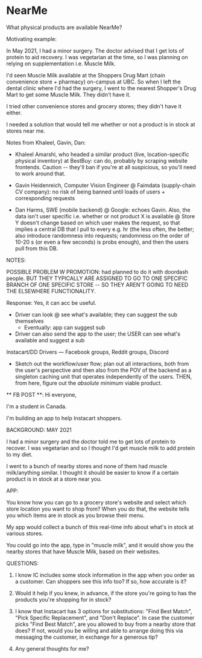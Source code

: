 # NearMe
What physical products are available NearMe?



Motivating example:

In May 2021, I had a minor surgery. The doctor advised that I get lots of protein to aid recovery. I was vegetarian at the time, so I was planning on relying on supplementation i.e. Muscle Milk. 

I'd seen Muscle Milk available at the Shoppers Drug Mart (chain convenience store + pharmacy) on-campus at UBC. So when I left the dental clinic where I'd had the surgery, I went to the nearest Shopper's Drug Mart to get some Muscle Milk. They didn't have it.

I tried other convenience stores and grocery stores; they didn't have it either. 

I needed a solution that would tell me whether or not a product is in stock at stores near me. 

Notes from Khaleel, Gavin, Dan:
- Khaleel Amarshi, who headed a similar product (live, location-specific physical inventory) at BestBuy: can do, probably by scraping website frontends. Caution -- they'll ban if you're at all suspicious, so you'll need to work around that. 

- Gavin Heidenreich, Computer Vision Engineer @ Faimdata (supply-chain CV company): no risk of being banned until loads of users + corresponding requests

- Dan Harms, SWE (mobile backend) @ Google: echoes Gavin. Also, the data isn't user specific i.e. whether or not product X is available @ Store Y doesn't change based on which user makes the request, so that implies a central DB that I pull to every e.g. hr (the less often, the better; also introduce randomness into requests; randomness on the order of 10-20 s (or even a few seconds) is probs enough), and then the users pull from this DB.


NOTES: 

POSSIBLE PROBLEM W PROMOTION: had planned to do it with doordash people. BUT THEY TYPICALLY ARE ASSIGNED TO GO TO ONE SPECIFIC BRANCH OF ONE SPECIFIC STORE -- SO THEY AREN'T GOING TO NEED THE ELSEWHERE FUNCTIONALITY.

Response: Yes, it can acc be useful. 
* Driver can look @ see what's available; they can suggest the sub themselves
    * Eventually: app can suggest sub
* Driver can also send the app to the user; the USER can see what's available and suggest a sub

Instacart/DD Drivers — Facebook groups, Reddit groups, Discord


* Sketch out the workflow/user flow; plan out all interactions, both from the user's perspective and then also from the POV of the backend as a singleton caching unit that operates independently of the users. THEN, from here, figure out the *absolute minimum* viable product.                

** FB POST **: 
Hi everyone, 

I'm a student in Canada. 

I'm building an app to help Instacart shoppers. 


BACKGROUND: MAY 2021

I had a minor surgery and the doctor told me to get lots of protein to recover. I was vegetarian and so I thought I'd get muscle milk to add protein to my diet. 

I went to a bunch of nearby stores and none of them had muscle milk/anything similar. I thought it should be easier to know if a certain product is in stock at a store near you.


APP: 

You know how you can go to a grocery store's website and select which store location you want to shop from? When you do that, the website tells you which items are in stock as you browse their menu. 

My app would collect a bunch of this real-time info about what's in stock at various stores. 

You could go into the app, type in "muscle milk", and it would show you the nearby stores that have Muscle Milk, based on their websites.


QUESTIONS:

1. I know IC includes some stock information in the app when you order as a customer. Can shoppers see this info too? If so, how accurate is it?

2. Would it help if you knew, in advance, if the store you're going to has the products you're shopping for in stock? 

3. I know that Instacart has 3 options for substitutions: "Find Best Match", "Pick Specific Replacement", and "Don't Replace". In case the customer picks "Find Best Match", are you allowed to buy from a nearby store that does? If not, would you be willing and able to arrange doing this via messaging the customer, in exchange for a generous tip?

4. Any general thoughts for me? 
